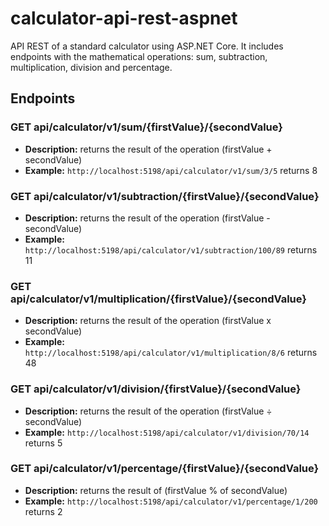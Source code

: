 # calculator-api-rest-aspnet
API REST of a standard calculator using ASP.NET Core.
It includes endpoints with the mathematical operations: sum, subtraction, multiplication, division and percentage.


## Endpoints

### GET api/calculator/v1/sum/{firstValue}/{secondValue}
- **Description:** returns the result of the operation (firstValue + secondValue)
- **Example:** 
     `http://localhost:5198/api/calculator/v1/sum/3/5` 
     returns 8

### GET api/calculator/v1/subtraction/{firstValue}/{secondValue}
- **Description:** returns the result of the operation (firstValue - secondValue)
- **Example:** 
     `http://localhost:5198/api/calculator/v1/subtraction/100/89` 
     returns 11

### GET api/calculator/v1/multiplication/{firstValue}/{secondValue}
- **Description:** returns the result of the operation (firstValue x secondValue)
- **Example:** 
     `http://localhost:5198/api/calculator/v1/multiplication/8/6` 
     returns 48

### GET api/calculator/v1/division/{firstValue}/{secondValue}
- **Description:** returns the result of the operation (firstValue ÷ secondValue)
- **Example:** 
     `http://localhost:5198/api/calculator/v1/division/70/14` 
     returns 5

### GET api/calculator/v1/percentage/{firstValue}/{secondValue}
- **Description:** returns the result of (firstValue % of secondValue)
- **Example:** 
     `http://localhost:5198/api/calculator/v1/percentage/1/200` 
     returns 2